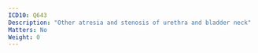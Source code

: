 ```yaml
---
ICD10: Q643
Description: "Other atresia and stenosis of urethra and bladder neck"
Matters: No
Weight: 0
---
```



